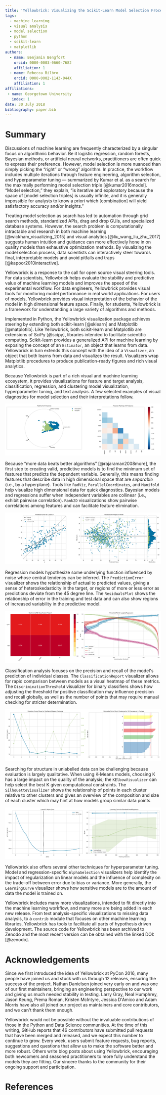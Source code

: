 ```yaml
---
title: 'Yellowbrick: Visualizing the Scikit-Learn Model Selection Process'
tags:
  - machine learning
  - visual analysis
  - model selection
  - python
  - scikit-learn
  - matplotlib
authors:
  - name: Benjamin Bengfort
    orcid: 0000-0003-0660-7682
    affiliation: 1
  - name: Rebecca Bilbro
    orcid: 0000-0002-1143-044X
    affiliation: 1
affiliations:
 - name: Georgetown University
   index: 1
date: 30 July 2018
bibliography: paper.bib
---
```


# Summary

Discussions of machine learning are frequently characterized by a singular focus on algorithmic behavior. Be it logistic regression, random forests, Bayesian methods, or artificial neural networks, practitioners are often quick to express their preference. However, model selection is more nuanced than simply picking the “right” or “wrong” algorithm. In practice, the workflow includes multiple iterations through feature engineering, algorithm selection, and hyperparameter tuning &mdash; summarized by Kumar et al. as a search for the maximally performing model selection triple [@kumar2016model]. “Model selection,” they explain, “is iterative and exploratory because the space of [model selection triples] is usually infinite, and it is generally impossible for analysts to know a priori which [combination] will yield satisfactory accuracy and/or insights.”

Treating model selection as search has led to automation through grid search methods, standardized APIs, drag and drop GUIs, and specialized database systems. However, the search problem is computationally intractable and research in both machine learning [@wickham_visualizing_2015] and visual analytics [@liu_wang_liu_zhu_2017] suggests human intuition and guidance can more effectively hone in on quality models than exhaustive optimization methods. By visualizing the model selection process, data scientists can interactively steer towards final, interpretable models and avoid pitfalls and traps [@kapoor2010interactive].

Yellowbrick is a response to the call for open source visual steering tools. For data scientists, Yellowbrick helps evaluate the stability and predictive value of machine learning models and improves the speed of the experimental workflow. For data engineers, Yellowbrick provides visual tools for monitoring model performance in real world applications. For users of models, Yellowbrick provides visual interpretation of the behavior of the model in high dimensional feature space. Finally, for students, Yellowbrick is a framework for understanding a large variety of algorithms and methods.

Implemented in Python, the Yellowbrick visualization package achieves steering by extending both scikit-learn [@sklearn] and Matplotlib [@matplotlib]. Like Yellowbrick, both scikit-learn and Matplotlib are extensions of SciPy [@scipy], libraries intended to facilitate scientific computing. Scikit-learn provides a generalized API for machine learning by exposing the concept of an `Estimator`, an object that learns from data. Yellowbrick in turn extends this concept with the idea of a `Visualizer`, an object that both learns from data and visualizes the result. Visualizers wrap Matplotlib procedures to produce publication-ready figures and rich visual analytics.

Because Yellowbrick is part of a rich visual and machine learning ecosystem, it provides visualizations for feature and target analysis, classification, regression, and clustering model visualization, hyperparameter tuning, and text analysis. A few selected examples of visual diagnostics for model selection and their interpretations follow.

![Feature Analysis](figures/feature_analysis.png)

Because “more data beats better algorithms” [@rajaraman2008more], the first step to creating valid, predictive models is to find the minimum set of features that predicts the dependent variable. Generally, this means finding features that describe data in high dimensional space that are *separable* (i.e., by a hyperplane). Tools like `RadViz`, `ParallelCoordinates`, and `Manifold` help visualize high dimensional data for quick diagnostics. Bayesian models and regressions suffer when independent variables are collinear (i.e., exhibit pairwise correlation). `Rank2D` visualizations show pairwise correlations among features and can facilitate feature elimination.

![Regression Model Tuning](figures/regression.png)

Regression models hypothesize some underlying function influenced by noise whose central tendency can be inferred. The `PredictionError` visualizer shows the relationship of actual to predicted values, giving a sense of heteroskedasticity in the target, or regions of more or less error as predictions deviate from the 45 degree line. The `ResidualsPlot` shows the relationship of error in the training and test data and can also show regions of increased variability in the predictive model.

![Classification Model Tuning](figures/classification.png)

Classification analysis focuses on the precision and recall of the model's prediction of individual classes. The `ClassificationReport` visualizer allows for rapid comparison between models as a visual heatmap of these metrics. The `DiscriminationThreshold` visualizer for binary classifiers shows how adjusting the threshold for positive classification may influence precision and recall globally, as well as the number of points that may require manual checking for stricter determination.

![Clustering Model Tuning](figures/clustering.png)

Searching for structure in unlabelled data can be challenging because evaluation is largely qualitative. When using K-Means models, choosing K has a large impact on the quality of the analysis; the `KElbowVisualizer` can help select the best K given computational constraints. The `SilhouetteVisualizer` shows the relationship of points in each cluster relative to other clusters and gives an overview of the composition and size of each cluster which may hint at how models group similar data points.

![Hyperparameter Tuning](figures/hyperparameter_tuning.png)

Yellowbrick also offers several other techniques for hyperparameter tuning. Model and regression-specific `AlphaSelection` visualizers help identify the impact of regularization on linear models and the influence of complexity on the trade-off between error due to bias or variance. More generally, the `LearningCurve` visualizer shows how sensitive models are to the amount of data the model is trained on.

Yellowbrick includes many more visualizations, intended to fit directly into the machine learning workflow, and many more are being added in each new release. From text analysis-specific visualizations to missing data analysis, to a `contrib` module that focuses on other machine learning libraries, Yellowbrick has tools to facilitate all parts of hypothesis driven development. The source code for Yellowbrick has been archived to Zenodo and the most recent version can be obtained with the linked DOI: [@zenodo].

# Acknowledgements

Since we first introduced the idea of Yellowbrick at PyCon 2016, many people have joined us and stuck with us through 12 releases, ensuring the success of the project. Nathan Danielsen joined very early on and was one of our first maintainers, bringing an engineering perspective to our work and giving us much needed stability in testing. Larry Gray, Neal Humphrey, Jason Keung, Prema Roman, Kristen McIntyre, Jessica D'Amico and Adam Morris have also all joined our project as maintainers and core contributors, and we can't thank them enough.

Yellowbrick would not be possible without the invaluable contributions of those in the Python and Data Science communities. At the time of this writing, GitHub reports that 46 contributors have submitted pull requests that have been merged and released, and we expect this number to continue to grow. Every week, users submit feature requests, bug reports, suggestions and questions that allow us to make the software better and more robust. Others write blog posts about using Yellowbrick, encouraging both newcomers and seasoned practitioners to more fully understand the models they are fitting. Our sincere thanks to the community for their ongoing support and participation.

# References
